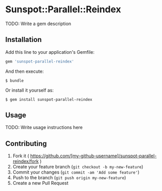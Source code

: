 # Sunspot::Parallel::Reindex

TODO: Write a gem description

## Installation

Add this line to your application's Gemfile:

```ruby
gem 'sunspot-parallel-reindex'
```

And then execute:

    $ bundle

Or install it yourself as:

    $ gem install sunspot-parallel-reindex

## Usage

TODO: Write usage instructions here

## Contributing

1. Fork it ( https://github.com/[my-github-username]/sunspot-parallel-reindex/fork )
2. Create your feature branch (`git checkout -b my-new-feature`)
3. Commit your changes (`git commit -am 'Add some feature'`)
4. Push to the branch (`git push origin my-new-feature`)
5. Create a new Pull Request
